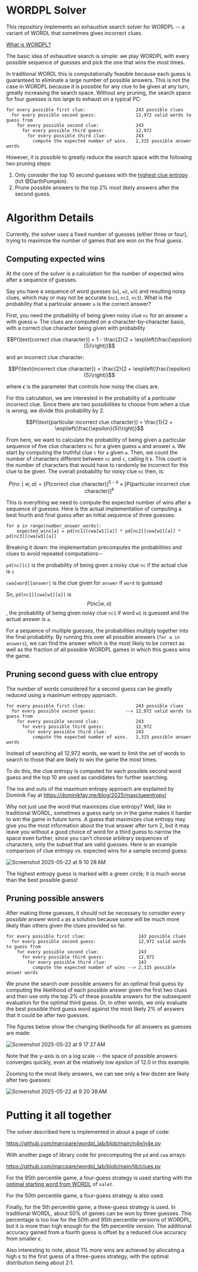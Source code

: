 
WORDPL Solver
=============

This repository implements an exhaustive search solver for WORDPL -- a variant of WORDL that sometimes gives incorrect clues.

[What is WORDPL?](https://github.com/TedTed/wordpl?tab=readme-ov-file)

The basic idea of exhaustive search is simple: we play WORDPL with every possible sequence of guesses and pick the one that wins the most times.

In traditional WORDL this is computationally feasible because each guess is guaranteed to eliminate a large number of possible answers. This is not the case in WORDPL because it is possible for any clue to be given at any turn, greatly increasing the search space. Without any pruning, the search space for four guesses is too large to exhaust on a typical PC:

```
for every possible first clue:                   243 possible clues
  for every possible second guess:               12,972 valid words to guess from
    for every possible second clue:              243
      for every possible third guess:            12,972
        for every possible third clue:           243
          compute the expected number of wins.   2,315 possible answer words
```

However, it is possible to greatly reduce the search space with the following two pruning steps:

1. Only consider the top 10 second guesses with the [highest clue entropy](https://dominikfay.me/blog/2025/maxclueentropy/) (h/t @DarthPumpkin).
2. Prune possible answers to the top 2% most likely answers after the second guess.

Algorithm Details
=================

Currently, the solver uses a fixed number of guesses (either three or four), trying to maximize the number of games that are won on the final guess.

Computing expected wins
-----------------------

At the core of the solver is a calculation for the number of expected wins after a sequence of guesses.

Say you have a sequence of word guesses (`w1`, `w2`, `w3`) and resulting noisy clues, which may or may not be accurate (`nc1`, `nc2`, `nc3`). What is the probability that a particular answer `a` is the correct answer?

First, you need the probability of being given noisy clue `nc` for an answer `a` with guess `w`. The clues are computed on a character-by-character basis, with a correct clue character being given with probability

$$P(\text{correct clue character}) = 1 - \frac{2}{2 + \exp\left(\frac{\epsilon}{5}\right)}$$

and an incorrect clue character:

$$P(\text{incorrect clue character}) = \frac{2}{2 + \exp\left(\frac{\epsilon}{5}\right)}$$

where $\epsilon$ is the parameter that controls how noisy the clues are.

For this calculation, we are interested in the probability of a _particular_ incorrect clue. Since there are two possibilities to choose from when a clue is wrong, we divide this probability by 2.

$$P(\text{particular incorrect clue character}) = \frac{1}{2 + \exp\left(\frac{\epsilon}{5}\right)}$$

From here, we want to calculate the probability of being given a particular sequence of five clue characters `nc` for a given guess `w` and answer `a`. We start by computing the truthful clue `c` for `a` given `w`. Then, we count the number of characters different between `nc` and `c`, calling it `k`. This count is the number of characters that would have to randomly be incorrect for this clue to be given. The overall probability for noisy clue `nc` then, is:

$$P(\text{nc} \mid w, a) = \left[ P(\text{correct clue character}) \right]^{5 - k} \times \left[ P(\text{particular incorrect clue character}) \right]^{k}$$

This is everything we need to compute the expected number of wins after a sequence of guesses. Here is the actual implementation of computing a best fourth and final guess after an initial sequence of three guesses:

```
for a in range(number_answer_words):
    expected_wins[a] = pd[nc1][cwa[w1][a]] * pd[nc2][cwa[w2][a]] * pd[nc3][cwa[w3][a]]
```

Breaking it down: the implementation precomputes the probabilities and clues to avoid repeated computations--

`pd[nc][c]` is the probability of being given a noisy clue `nc` if the actual clue is `c`

`cwa[word][answer]` is the clue given for `answer` if `word` is guessed

So, `pd[nc1][cwa[w1][a]]` is $$P(nc | w , a)$$, the probability of being given noisy clue `nc1` if word `w1` is guessed and the actual answer is `a`.

For a sequence of multiple guesses, the probabilities multiply together into the final probability. By running this over all possible answers (`for a in answers`), we can find the answer which is the most likely to be correct as well as the fraction of all possible WORDPL games in which this guess wins the game.


Pruning second guess with clue entropy
--------------------------------------

The number of words considered for a second guess can be greatly reduced using a maximum entropy approach.

```
for every possible first clue:                   243 possible clues
  for every possible second guess:           --> 12,972 valid words to guess from
    for every possible second clue:              243
      for every possible third guess:            12,972
        for every possible third clue:           243
          compute the expected number of wins.   2,315 possible answer words
```

Instead of searching all 12,972 words, we want to limit the set of words to search to those that are likely to win the game the most times.

To do this, the clue entropy is computed for each possible second word guess and the top 10 are used as candidates for further searching. 

The ins and outs of the maximum entropy approach are explained by Dominik Fay at https://dominikfay.me/blog/2025/maxclueentropy/

Why not just use the word that maximizes clue entropy? Well, like in traditional WORDL, sometimes a guess early on in the game makes it harder to win the game in future turns. A guess that maximizes clue entropy may give you the most information about the true answer after turn 2, but it may leave you without a good choice of word for a third guess to narrow the space even further, since you can't choose arbitrary sequences of characters, only the subset that are valid guesses. Here is an example comparison of clue entropy vs. expected wins for a sample second guess:

![Screenshot 2025-05-22 at 9 10 28 AM](https://github.com/user-attachments/assets/16f1f4de-b48d-447e-8616-a79f5ac3ae57)

The highest entropy guess is marked with a green circle; it is much worse than the best possible guess!

Pruning possible answers
------------------------

After making three guesses, it should not be necessary to consider every possible answer word `a` as a solution because some will be much more likely than others given the clues provided so far.

```
for every possible first clue:                    243 possible clues
  for every possible second guess:                12,972 valid words to guess from
    for every possible second clue:               243
      for every possible third guess:             12,972
        for every possible third clue:            243
          compute the expected number of wins --> 2,315 possible answer words
```

We prune the search over possible answers for an optimal final guess by computing the likelihood of each possible answer given the first two clues and then use only the top 2% of these possible answers for the subsequent evaluation for the optimal third guess. Or, in other words, we only evaluate the best possible third guess word against the most likely 2% of answers that it could be after two guesses.

The figures below show the changing likelihoods for all answers as guesses are made:

![Screenshot 2025-05-22 at 9 17 27 AM](https://github.com/user-attachments/assets/fcd80ee4-40d5-48cd-940f-b1c5b489b586)


Note that the y-axis is on a log scale -- the space of possible answers converges quickly, even at the relatively low epsilon of 12.0 in this example.

Zooming to the most likely answers, we can see only a few dozen are likely after two guesses:

![Screenshot 2025-05-22 at 9 20 38 AM](https://github.com/user-attachments/assets/95e9aac1-1f81-4cf1-aecf-e8ec844d0663)


Putting it all together
=======================

The solver described here is implemented in about a page of code:

https://github.com/marcpare/wordpl_lab/blob/main/n4e/n4e.py

With another page of library code for precomputing the `pd` and `cwa` arrays:

https://github.com/marcpare/wordpl_lab/blob/main/lib/clues.py

For the 95th percentile game, a four-guess strategy is used starting with the [optimal starting word from WORDL](https://sonorouschocolate.com/notes/index.php?title=The_best_strategies_for_Wordle) of `salet`.

For the 50th percentile game, a four-guess strategy is also used.

Finally, for the 5th percentile game, a three-guess strategy is used. In traditional WORDL, about 50% of games can be won by three guesses. This percentage is too low for the 50th and 95th percentile versions of WORDPL, but it is more than high enough for the 5th percentile version. The additional accuracy gained from a fourth guess is offset by a reduced clue accuracy from smaller $\epsilon$.

Also interesting to note, about 1% more wins are achieved by allocating a high ε to the first guess of a three-guess strategy, with the optimal distribution being about 2:1.

